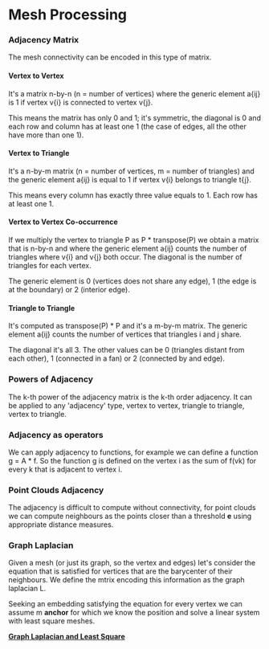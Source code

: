 # Mesh Processing

### Adjacency Matrix

The mesh connectivity can be encoded in this type of matrix. 

#### Vertex to Vertex

It's a matrix n-by-n (n = number of vertices) where the generic element a{ij} is 1 if vertex v{i} is connected to vertex v{j}. 

This means the matrix has only 0 and 1; it's symmetric, the diagonal is 0 and each row and column has at least one 1 (the case of edges, all the other have more than one 1). 

#### Vertex to Triangle

It's a n-by-m matrix (n = number of vertices, m = number of triangles) and the generic element a{ij} is equal to 1 if vertex v{i} belongs to triangle t{j}. 

This means every column has exactly three value equals to 1. Each row has at least one 1. 

#### Vertex to Vertex Co-occurrence

If we multiply the vertex to triangle P as P * transpose(P) we obtain a matrix that is n-by-n and where the generic element a{ij} counts the number of triangles where v{i} and v{j} both occur. The diagonal is the number of triangles for each vertex. 

The generic element is 0 (vertices does not share any edge), 1 (the edge is at the boundary) or 2 (interior edge). 

#### Triangle to Triangle

It's computed as transpose(P) * P and it's a m-by-m matrix. The generic element a{ij} counts the number of vertices that triangles i and j share. 

The diagonal it's all 3. The other values can be 0 (triangles distant from each other), 1 (connected in a fan) or 2 (connected by and edge). 

### Powers of Adjacency

The k-th power of the adjacency matrix is the k-th order adjacency. It can be applied to any 'adjacency' type, vertex to vertex, triangle to triangle, vertex to triangle.

### Adjacency as operators

We can apply adjacency to functions, for example we can define a function g = A * f. So the function g is defined on the vertex i as the sum of f(vk) for every k that is adjacent to vertex i. 

### Point Clouds Adjacency

The adjacency is difficult to compute without connectivity, for point clouds we can compute neighbours as the points closer than a threshold **e** using appropriate distance measures.

### Graph Laplacian

Given a mesh (or just its graph, so the vertex and edges) let's consider the equation that is satisfied for vertices that are the barycenter of their neighbours. We define the mtrix encoding this information as the graph laplacian L.

Seeking an embedding satisfying the equation for every vertex we can assume m **anchor** for which we know the position and solve a linear system with least square meshes.

<a href='https://github.com/theroggio/Fundamentals-of-Graphics/blob/master/scan/graph%20laplacian.pdf'>  **Graph Laplacian and Least Square** </a>
